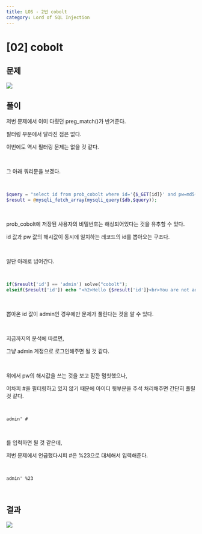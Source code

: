 ```yaml
---
title: LOS - 2번 cobolt
category: Lord of SQL Injection
---
```


# [02] cobolt

 
## 문제

<img  src="https://img1.daumcdn.net/thumb/R1280x0/?scode=mtistory2&fname=https%3A%2F%2Fblog.kakaocdn.net%2Fdn%2FqnNjN%2FbtrjsqeGG4f%2FTEkHdaKEKRqA0PYzb7foH0%2Fimg.png">
 
## 풀이

저번 문제에서 이미 다뤘던 preg_match()가 반겨준다.

필터링 부분에서 달라진 점은 없다.

이번에도 역시 필터링 문제는 없을 것 같다.

<br> 

그 아래 쿼리문을 보겠다.

<br> 

```php
$query = "select id from prob_cobolt where id='{$_GET[id]}' and pw=md5('{$_GET[pw]}')";
$result = @mysqli_fetch_array(mysqli_query($db,$query));
```

<br>

prob_cobolt에 저장된 사용자의 비밀번호는 해싱되어있다는 것을 유추할 수 있다.

id 값과 pw 값의 해시값이 동시에 일치하는 레코드의 id를 뽑아오는 구조다.

<br>

일단 아래로 넘어간다.

<br> 

```php
if($result['id'] == 'admin') solve("cobolt");
elseif($result['id']) echo "<h2>Hello {$result['id']}<br>You are not admin :(</h2>";
```

<br> 

뽑아온 id 값이 admin인 경우에만 문제가 풀린다는 것을 알 수 있다.

<br>

지금까지의 분석에 따르면,

그냥 admin 계정으로 로그인해주면 될 것 같다.

<br> 

위에서 pw의 해시값을 쓰는 것을 보고 잠깐 멈칫했으나,

어차피 #을 필터링하고 있지 않기 때문에 아이디 뒷부분을 주석 처리해주면 간단히 풀릴 것 같다.

<br> 

```
admin' #
```

<br> 

를 입력하면 될 것 같은데,

저번 문제에서 언급했다시피 #은 %23으로 대체해서 입력해준다.

<br>

```
admin' %23
```

<br>

## 결과

<img  src="https://img1.daumcdn.net/thumb/R1280x0/?scode=mtistory2&fname=https%3A%2F%2Fblog.kakaocdn.net%2Fdn%2FdAiB1m%2Fbtrjr2ZiWeS%2FkDomTKTWUsRQq72lYuZUAK%2Fimg.png">